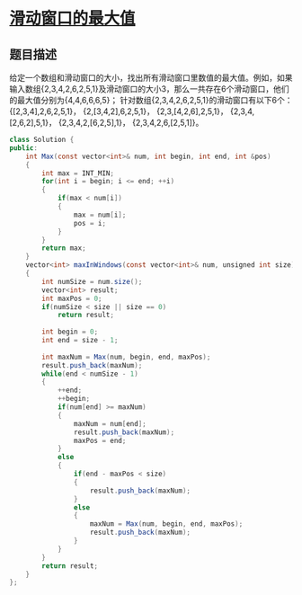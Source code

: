 # [滑动窗口的最大值](https://www.nowcoder.com/practice/1624bc35a45c42c0bc17d17fa0cba788?tpId=13&tqId=11217&tPage=4&rp=4&ru=/ta/coding-interviews&qru=/ta/coding-interviews/question-ranking)

## 题目描述

给定一个数组和滑动窗口的大小，找出所有滑动窗口里数值的最大值。例如，如果输入数组{2,3,4,2,6,2,5,1}及滑动窗口的大小3，那么一共存在6个滑动窗口，他们的最大值分别为{4,4,6,6,6,5}； 针对数组{2,3,4,2,6,2,5,1}的滑动窗口有以下6个： {[2,3,4],2,6,2,5,1}， {2,[3,4,2],6,2,5,1}， {2,3,[4,2,6],2,5,1}， {2,3,4,[2,6,2],5,1}， {2,3,4,2,[6,2,5],1}， {2,3,4,2,6,[2,5,1]}。



```java
class Solution {
public:
    int Max(const vector<int>& num, int begin, int end, int &pos)
    {
        int max = INT_MIN;
        for(int i = begin; i <= end; ++i)
        {
            if(max < num[i])
            {
                max = num[i];
                pos = i;
            }
        }
        return max;
    }
    vector<int> maxInWindows(const vector<int>& num, unsigned int size)
    {
        int numSize = num.size();
        vector<int> result;
        int maxPos = 0;
        if(numSize < size || size == 0)
            return result;
        
        int begin = 0;
        int end = size - 1;
        
        int maxNum = Max(num, begin, end, maxPos);
        result.push_back(maxNum);
        while(end < numSize - 1)
        {
            ++end;
            ++begin;
            if(num[end] >= maxNum)
            {
                maxNum = num[end];
                result.push_back(maxNum);
                maxPos = end;
            }
            else
            {
                if(end - maxPos < size)
                {
                    result.push_back(maxNum);
                }
                else
                {
                    maxNum = Max(num, begin, end, maxPos);
                    result.push_back(maxNum);
                }
            }
        }
        return result;
    }
};
```

